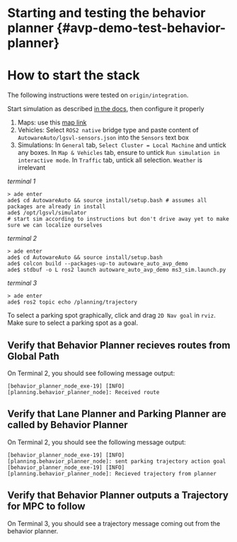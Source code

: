 Starting and testing the behavior planner {#avp-demo-test-behavior-planner}
=======================================

# How to start the stack

The following instructions were tested on `origin/integration`.

Start simulation as described [in the docs](https://autowarefoundation.gitlab.io/autoware.auto/AutowareAuto/lgsvl.html), then configure it properly

1. Maps: use this [map link](https://assets.dev.lgsvlsimulator.com/d5b8bb0b7f49875a8a4bbf83c50b3a4fe53779c7/environment_AutonomouStuff)
2. Vehicles: Select `ROS2 native` bridge type and paste content of `AutowareAuto/lgsvl-sensors.json` into the `Sensors` text box
3. Simulations: In `General` tab, `Select Cluster = Local Machine` and untick any boxes. In `Map & Vehicles` tab, ensure to untick `Run simulation in interactive mode`. In `Traffic` tab, untick all selection. `Weather` is irrelevant

*terminal 1*
```
> ade enter
ade$ cd AutowareAuto && source install/setup.bash # assumes all packages are already in install
ade$ /opt/lgsvl/simulator
# start sim according to instructions but don't drive away yet to make sure we can localize ourselves
```

*terminal 2*
```
> ade enter
ade$ cd AutowareAuto && source install/setup.bash
ade$ colcon build --packages-up-to autoware_auto_avp_demo
ade$ stdbuf -o L ros2 launch autoware_auto_avp_demo ms3_sim.launch.py
```

*terminal 3*
```
> ade enter
ade$ ros2 topic echo /planning/trajectory
```

To select a parking spot graphically, click and drag `2D Nav goal` in `rviz`.
Make sure to select a parking spot as a goal.

## Verify that Behavior Planner recieves routes from Global Path
On Terminal 2, you should see following message output:

```
[behavior_planner_node_exe-19] [INFO] [planning.behavior_planner_node]: Received route
```

## Verify that Lane Planner and Parking Planner are called by Behavior Planner
On Terminal 2, you should see the following message output:

```
[behavior_planner_node_exe-19] [INFO] [planning.behavior_planner_node]: sent parking trajectory action goal
[behavior_planner_node_exe-19] [INFO] [planning.behavior_planner_node]: Recieved trajectory from planner
```

## Verify that Behavior Planner outputs a Trajectory for MPC to follow
On Terminal 3, you should see a trajectory message coming out from the behavior planner.

